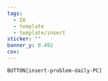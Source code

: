 ```yaml
---
tags:
  - IA
  - template
  - template/insert
sticker: ""
banner_y: 0.492
cov:
---
```

 `BUTTON[insert-problem-daily-PC]`